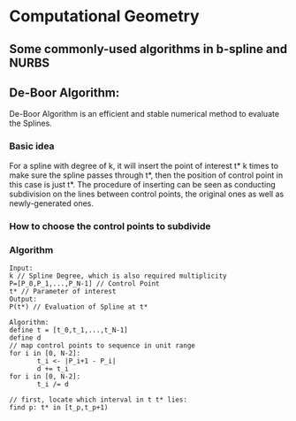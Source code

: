 Computational Geometry
====
Some commonly-used algorithms in b-spline and NURBS
----

## De-Boor Algorithm:
De-Boor Algorithm is an efficient and stable numerical method to evaluate the Splines.
### Basic idea
For a spline with degree of k, it will insert the point of interest t* k times to make
sure the spline passes through t*, then the position of control point in this case is
just t*. The procedure of inserting can be seen as conducting subdivision on the lines
between control points, the original ones as well as newly-generated ones.
### How to choose the control points to subdivide


### Algorithm 
```
Input: 
k // Spline Degree, which is also required multiplicity
P=[P_0,P_1,...,P_N-1] // Control Point 
t* // Parameter of interest
Output: 
P(t*) // Evaluation of Spline at t*

Algorithm:
define t = [t_0,t_1,...,t_N-1]
define d
// map control points to sequence in unit range
for i in [0, N-2]:
       t_i <- |P_i+1 - P_i|
       d += t_i
for i in [0, N-2]:
       t_i /= d
       
// first, locate which interval in t t* lies:
find p: t* in [t_p,t_p+1)

       
       
```

